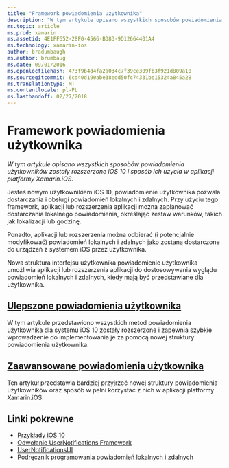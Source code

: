 ```yaml
---
title: "Framework powiadomienia użytkownika"
description: "W tym artykule opisano wszystkich sposobów powiadomienia użytkowników zostały rozszerzone iOS 10 i sposób ich użycia w aplikacji platformy Xamarin.iOS."
ms.topic: article
ms.prod: xamarin
ms.assetid: 4E1FF652-28F0-4566-B383-9D12664401A4
ms.technology: xamarin-ios
author: bradumbaugh
ms.author: brumbaug
ms.date: 09/01/2016
ms.openlocfilehash: 473f9b4d4fa2a034c7f39ce309fb3f921d809a10
ms.sourcegitcommit: 6cd40d190abe38edd50fc74331be15324a845a28
ms.translationtype: MT
ms.contentlocale: pl-PL
ms.lasthandoff: 02/27/2018
---
```

# <a name="user-notifications-framework"></a>Framework powiadomienia użytkownika

_W tym artykule opisano wszystkich sposobów powiadomienia użytkowników zostały rozszerzone iOS 10 i sposób ich użycia w aplikacji platformy Xamarin.iOS._

Jesteś nowym użytkownikiem iOS 10, powiadomienie użytkownika pozwala dostarczania i obsługi powiadomień lokalnych i zdalnych. Przy użyciu tego framework, aplikacji lub rozszerzenia aplikacji można zaplanować dostarczania lokalnego powiadomienia, określając zestaw warunków, takich jak lokalizacji lub godzinę.

Ponadto, aplikacji lub rozszerzenia można odbierać (i potencjalnie modyfikować) powiadomień lokalnych i zdalnych jako zostaną dostarczone do urządzeń z systemem iOS przez użytkownika.

Nowa struktura interfejsu użytkownika powiadomienie użytkownika umożliwia aplikacji lub rozszerzenia aplikacji do dostosowywania wyglądu powiadomień lokalnych i zdalnych, kiedy mają być przedstawiane dla użytkownika.


## <a name="enhanced-user-notificationsiosplatformuser-notificationsenhanced-user-notificationsmd"></a>[Ulepszone powiadomienia użytkownika](~/ios/platform/user-notifications/enhanced-user-notifications.md)

W tym artykule przedstawiono wszystkich metod powiadomienia użytkownika dla systemu iOS 10 zostały rozszerzone i zapewnia szybkie wprowadzenie do implementowania je za pomocą nowej struktury powiadomienia użytkownika.

## <a name="advanced-user-notificationsiosplatformuser-notificationsadvanced-user-notificationsmd"></a>[Zaawansowane powiadomienia użytkownika](~/ios/platform/user-notifications/advanced-user-notifications.md)

Ten artykuł przedstawia bardziej przyjrzeć nowej struktury powiadomienia użytkowników oraz sposób w pełni korzystać z nich w aplikacji platformy Xamarin.iOS.


## <a name="related-links"></a>Linki pokrewne

- [Przykłady iOS 10](https://developer.xamarin.com/samples/ios/iOS10/)
- [Odwołanie UserNotifications Framework](https://developer.apple.com/reference/usernotifications)
- [UserNotificationsUI](https://developer.apple.com/reference/usernotificationsui)
- [Podręcznik programowania powiadomień lokalnych i zdalnych](https://developer.apple.com/library/prerelease/content/documentation/NetworkingInternet/Conceptual/RemoteNotificationsPG/Chapters/Introduction.html)
